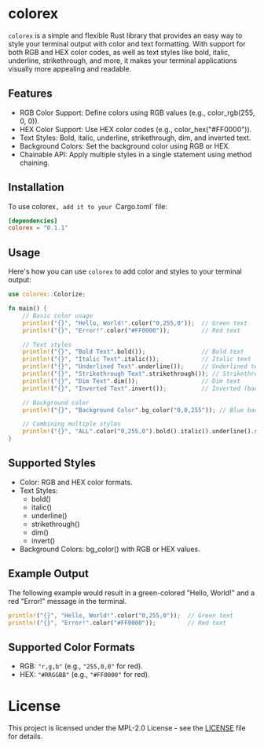 # colorex

`colorex` is a simple and flexible Rust library that provides an easy way to style your terminal output with color and text formatting. With support for both RGB and HEX color codes, as well as text styles like bold, italic, underline, strikethrough, and more, it makes your terminal applications visually more appealing and readable.

## Features
* RGB Color Support: Define colors using RGB values (e.g., color_rgb(255, 0, 0)).
* HEX Color Support: Use HEX color codes (e.g., color_hex("#FF0000")).
* Text Styles: Bold, italic, underline, strikethrough, dim, and inverted text.
* Background Colors: Set the background color using RGB or HEX.
* Chainable API: Apply multiple styles in a single statement using method chaining.

## Installation

To use colorex`, add it to your `Cargo.toml` file:

```toml
[dependencies]
colorex = "0.1.1"
```

## Usage
Here's how you can use `colorex` to add color and styles to your terminal output:

```rust
use colorex::Colorize;

fn main() {
    // Basic color usage
    println!("{}", "Hello, World!".color("0,255,0"));  // Green text
    println!("{}", "Error!".color("#FF0000"));         // Red text

    // Text styles
    println!("{}", "Bold Text".bold());                // Bold text
    println!("{}", "Italic Text".italic());            // Italic text
    println!("{}", "Underlined Text".underline());     // Underlined text
    println!("{}", "Strikethrough Text".strikethrough()); // Strikethrough text
    println!("{}", "Dim Text".dim());                  // Dim text
    println!("{}", "Inverted Text".invert());          // Inverted (background) text

    // Background color
    println!("{}", "Background Color".bg_color("0,0,255")); // Blue background

    // Combining multiple styles
    println!("{}", "ALL".color("0,255,0").bold().italic().underline().strikethrough().dim().invert().bg_color("0,0,255")); // All styles
}
```

## Supported Styles

* Color: RGB and HEX color formats.
* Text Styles:
    * bold()
    * italic()
    * underline()
    * strikethrough()
    * dim()
    * invert()
* Background Colors: bg_color() with RGB or HEX values.

## Example Output
The following example would result in a green-colored "Hello, World!" and a red "Error!" message in the terminal.

```rust
println!("{}", "Hello, World!".color("0,255,0"));  // Green text
println!("{}", "Error!".color("#FF0000"));         // Red text
```

## Supported Color Formats
* RGB: `"r,g,b"` (e.g., `"255,0,0"` for red).
* HEX: `"#RRGGBB"` (e.g., `"#FF0000"` for red).

# License
This project is licensed under the MPL-2.0 License - see the [LICENSE](LICENSE) file for details.
